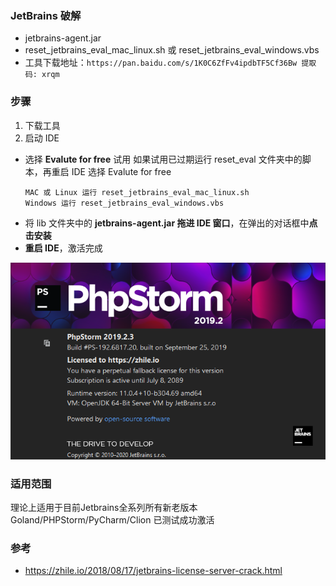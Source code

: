 ### JetBrains 破解
  - jetbrains-agent.jar
  - reset_jetbrains_eval_mac_linux.sh 或 reset_jetbrains_eval_windows.vbs
  - 工具下载地址：`https://pan.baidu.com/s/1K0C6ZfFv4ipdbTF5Cf36Bw 提取码: xrqm`

### 步骤
1. 下载工具
2. 启动 IDE
  - 选择 **Evalute for free** 试用
  	如果试用已过期运行 reset_eval 文件夹中的脚本，再重启 IDE 选择 Evalute for free
	```
	MAC 或 Linux 运行 reset_jetbrains_eval_mac_linux.sh
 	Windows 运行 reset_jetbrains_eval_windows.vbs
	```
  - 将 lib 文件夹中的 **jetbrains-agent.jar 拖进 IDE 窗口**，在弹出的对话框中**点击安装**
  - **重启 IDE**，激活完成

[![PHPStorm](./images/jetbrains_crack.png)](./images/jetbrains_crack.png)

### 适用范围
理论上适⽤于⽬前Jetbrains全系列所有新⽼版本
Goland/PHPStorm/PyCharm/Clion 已测试成功激活

### 参考
- https://zhile.io/2018/08/17/jetbrains-license-server-crack.html
